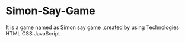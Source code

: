 # Simon-Say-Game
It is a game named as Simon say game ,created by using Technologies HTML CSS JavaScript
